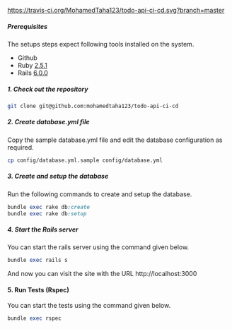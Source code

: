 https://travis-ci.org/MohamedTaha123/todo-api-ci-cd.svg?branch=master

##### Prerequisites

The setups steps expect following tools installed on the system.

- Github
- Ruby [2.5.1](https://github.com/mohamedtaha123/todo-api-ci-cd/blob/master/.ruby-version#L1)
- Rails [6.0.0](https://github.com/mohamedtaha123/todo-api-ci-cd/blob/master/Gemfile#L12)

##### 1. Check out the repository

```bash
git clone git@github.com:mohamedtaha123/todo-api-ci-cd
```

##### 2. Create database.yml file

Copy the sample database.yml file and edit the database configuration as required.

```bash
cp config/database.yml.sample config/database.yml
```

##### 3. Create and setup the database

Run the following commands to create and setup the database.

```ruby
bundle exec rake db:create
bundle exec rake db:setup
```

##### 4. Start the Rails server

You can start the rails server using the command given below.

```ruby
bundle exec rails s
```

And now you can visit the site with the URL http://localhost:3000

#### 5. Run Tests (Rspec)
You can start the tests using the command given below.

```ruby
bundle exec rspec 
```

